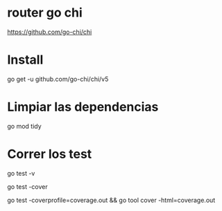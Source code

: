 # router go chi

https://github.com/go-chi/chi

# Install

go get -u github.com/go-chi/chi/v5

# Limpiar las dependencias

go mod tidy

# Correr los test
go test -v

go test -cover

go test -coverprofile=coverage.out && go tool cover -html=coverage.out